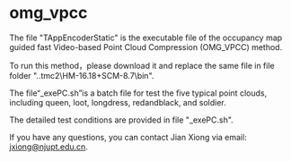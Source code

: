# omg_vpcc


The file "TAppEncoderStatic" is the executable file of the occupancy map guided fast Video-based Point Cloud Compression (OMG_VPCC) method.

To run this method，please download it and replace the same file in file folder "..tmc2\HM-16.18+SCM-8.7\bin".

The file“_exePC.sh”is a batch file for test the five typical point clouds, including queen, loot, longdress, redandblack, and soldier.

The detailed test conditions are provided in file "_exePC.sh".

If you have any questions, you can contact Jian Xiong via email: jxiong@njupt.edu.cn.
